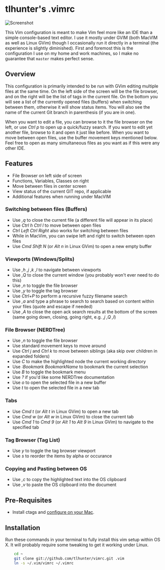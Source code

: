 # tlhunter's .vimrc

![Screenshot](https://thomashunter.name/pictures/vimrc-screenshot.png "Screenshot of this .vimrc in action")

This Vim configuration is meant to make Vim feel more like an IDE than a simple console-based text editor. I use it mostly under GVIM (both MacVIM as well as Linux GVim) though I occasionally run it directly in a terminal (the experience is slightly diminished). First and foremost this is the configuration I use on my home and work machines, so I make no guarantee that `master` makes perfect sense.

## Overview

This configuration is primarily intended to be run with GVim editing multiple files at the same time. On the left side of the screen will be the file browser, and on the right will be the list of tags in the current file. On the bottom you will see a list of the currently opened files (buffers) when switching between them, otherwise it will show status items. You will also see the name of the current Git branch in parenthesis (if you are in one).

When you want to edit a file, you can browse to it the file browser on the left, or use _Ctrl p_ to open up a quick/fuzzy search. If you want to edit yet another file, browse to it and open it just like before. When you want to move between open files, use the buffer movement keys mentioned below. Feel free to open as many simultaneous files as you want as if this were any other IDE.

## Features

* File Browser on left side of screen
* Functions, Variables, Classes on right
* Move between files in center screen
* View status of the current GIT repo, if applicable
* Additional features when running under MacVIM

### Switching between files (Buffers)

* Use _,q_ to close the current file (a different file will appear in its place)
* Use _Ctrl h Ctrl l_ to move between open files
 * _Ctrl Left Ctrl Right_ also works for switching between files
 * While in MacVim, you can swipe left and right to switch between open files
* Use _Cmd Shift N_ (or _Alt n_ in Linux GVim) to open a new empty buffer

### Viewports (Windows/Splits)

* Use _,h ,j ,k ,l_ to navigate between viewports
* Use _,Q_ to close the current window (you probably won't ever need to do this)
* Use _,n_ to toggle the file browser
* Use _,y_ to toggle the tag browser
* Use _Ctrl+P_ to perform a recursive fuzzy filename search
* Use _,a_ and type a phrase to search to search based on content within your files (quote and escape if needed)
* Use _,A_ to close the open ack search results at the bottom of the screen (same going down, closing, going right, e.g. _,j ,Q ,l_)

### File Browser (NERDTree)

* Use _,n_ to toggle the file browser
* Use standard movement keys to move around
* Use _Ctrl j_ and _Ctrl k_ to move between siblings (aka skip over children in expanded folders)
* Use _C_ to make the highlighted node the current working directory
* Use _:Bookmark BookmarkName_ to bookmark the current selection
* Use _B_ to toggle the bookmark menu
* Use _?_ if you'd like some NERDTree documentation
* Use _o_ to open the selected file in a new buffer
* Use _t_ to open the selected file in a new tab

### Tabs

* Use _Cmd t_ (or _Alt t_ in Linux GVim) to open a new tab
* Use _Cmd w_ (or _Alt w_ in Linux GVim) to close the current tab
* Use _Cmd 1_ to _Cmd 9_ (or _Alt 1_ to _Alt 9_ in Linux GVim) to navigate to the specified tab

### Tag Browser (Tag List)

* Use _y_ to toggle the tag browser viewport
* Use _s_ to reorder the items by alpha or occurance

### Copying and Pasting between OS

* Use _,c_ to copy the highlighted text into the OS clipboard
* Use _,v_ to paste the OS clipboard into the document

## Pre-Requisites

* Install ctags and [configure on your Mac](http://thomashunter.name/blog/installing-vim-taglist-with-macvim-in-os-x/).

## Installation

Run these commands in your terminal to fully install this vim setup within OS X. It will probably require some tweaking to get it working under Linux.

```bash
    cd ~
    git clone git://github.com/tlhunter/vimrc.git .vim
    ln -s ~/.vim/vimrc ~/.vimrc
```
